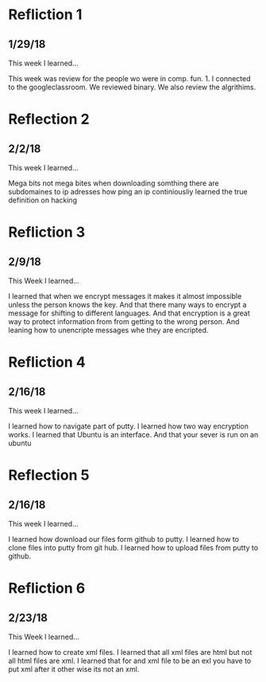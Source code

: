 # Refliction 1

## 1/29/18

This week I learned...

This week was review for the people wo were in comp. fun. 1. 
I connected to the googleclassroom.
We reviewed binary.
We also review the algrithims.

# Reflection 2

## 2/2/18

This week I learned...

Mega bits not mega bites when downloading somthing
there are subdomaines to ip adresses
how ping an ip continiousliy 
learned the true definition on hacking

# Refliction 3

## 2/9/18

This Week I learned...

I learned that when we encrypt messages it makes it almost impossible unless the person knows the key.
And that there many ways to encrypt a message for shifting to different languages.
And that encryption is a great way to protect information from from getting to the wrong person. 
And leaning how to unencripte messages whe they are encripted.

# Refliction 4

## 2/16/18

This week I learned...

I learned how to navigate part of putty. 
I learned how two way encryption works. 
I learned that Ubuntu is an interface. 
And that your sever is run on an ubuntu

# Reflection 5

## 2/16/18

This week I learned...

I learned how download our files form github to putty. 
I learned how to clone files into putty from git hub. 
I learned how to upload files from putty to github.

# Refliction 6

## 2/23/18

This Week I learned...

I learned how to create xml files.
I learned that all xml files are html but not all html files are xml.
I learned that for and xml file to be an exl you have to put xml after it other wise its not an xml.
